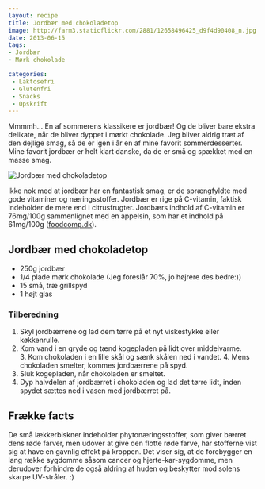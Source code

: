 ```yaml
---
layout: recipe
title: Jordbær med chokoladetop
image: http://farm3.staticflickr.com/2881/12658496425_d9f4d90408_n.jpg
date: 2013-06-15
tags:
- Jordbær
- Mørk chokolade

categories:
 - Laktosefri
 - Glutenfri
 - Snacks
 - Opskrift
---
```

Mmmmh... En af sommerens klassikere er jordbær! Og de bliver bare ekstra
delikate, når de bliver dyppet i mørkt chokolade.
Jeg bliver aldrig træt af den dejlige smag, så de er igen i år en af mine
favorit sommerdesserter. Mine favorit jordbær er helt klart danske, da de er små
og spækket med en masse smag.

![Jordbær med chokoladetop](http://farm3.staticflickr.com/2881/12658496425_d9f4d90408.jpg)

Ikke nok med at jordbær har en fantastisk smag, er de sprængfyldte med gode
vitaminer og næringsstoffer. Jordbær er rige på C-vitamin, faktisk indeholder de
mere end i citrusfrugter. Jordbærs indhold af C-vitamin er 76mg/100g
sammenlignet med en appelsin, som har et indhold på 61mg/100g ([foodcomp.dk](http://foodcomp.dk/)).

## Jordbær med chokoladetop
- 250g jordbær
- 1/4 plade mørk chokolade (Jeg foreslår 70%, jo højrere des bedre:))
- 15 små, træ grillspyd
- 1 højt glas

### Tilberedning
1. Skyl jordbærrene og lad dem tørre på et nyt viskestykke eller køkkenrulle.
2. Kom vand i en gryde og tænd kogepladen på lidt over middelvarme. 
3. Kom chokoladen i en lille skål og sænk skålen ned i vandet.
4. Mens chokoladen smelter, kommes jordbærrene på spyd.
5. Sluk kogepladen, når chokoladen er smeltet.
6. Dyp halvdelen af jordbærret i chokoladen og lad det tørre lidt, inden spydet
   sættes ned i vasen med jordbærret på.

## Frække facts
De små lækkerbiskner indeholder phytonæringsstoffer, som giver bærret dens røde
farver, men udover at give den flotte røde farve, har stofferne vist sig at have
en gavnlig effekt på kroppen. Det viser sig, at de forebygger en lang række
sygdomme såsom cancer og hjerte-kar-sygdomme, men derudover forhindre de også
aldring af huden og beskytter mod solens skarpe UV-stråler. :)
